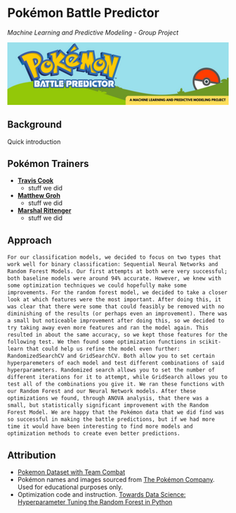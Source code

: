 # Pokémon Battle Predictor
*Machine Learning and Predictive Modeling - Group Project*

![Pokémon Battle Predictor](static/images/project_banner.jpg)

## Background
Quick introduction

## Pokémon Trainers
- **[Travis Cook](https://github.com/byTravis)**
    - stuff we did
- **[Matthew Groh](https://github.com/mdg1317)**
    - stuff we did
- **[Marshal Rittenger](https://github.com/Ray-Marshal)**
    - stuff we did

## Approach

    For our classification models, we decided to focus on two types that work well for binary classification: Sequential Neural Networks and Random Forest Models. Our first attempts at both were very successful; both baseline models were around 94% accurate. However, we knew with some optimization techniques we could hopefully make some improvements. For the random forest model, we decided to take a closer look at which features were the most important. After doing this, it was clear that there were some that could feasibly be removed with no diminishing of the results (or perhaps even an improvement). There was a small but noticeable improvement after doing this, so we decided to try taking away even more features and ran the model again. This resulted in about the same accuracy, so we kept those features for the following test. We then found some optimization functions in scikit-learn that could help us refine the model even further: RandomizedSearchCV and GridSearchCV. Both allow you to set certain hyperparemeters of each model and test different combinations of said hyperparameters. Randomized search allows you to set the number of different iterations for it to attempt, while GridSearch allows you to test all of the combinations you give it. We ran these functions with our Random Forest and our Neural Network models. After these optimizations we found, through ANOVA analysis, that there was a small, but statistically significant improvement with the Random Forest Model. We are happy that the Pokémon data that we did find was so successful in making the battle predictions, but if we had more time it would have been interesting to find more models and optimization methods to create even better predictions. 

## Attribution
- [Pokemon Dataset with Team Combat](https://www.kaggle.com/datasets/tuannguyenvananh/pokemon-dataset-with-team-combat)
- Pokémon names and images sourced from [The Pokémon Company](https://www.pokemon.com/us).  Used for educational purposes only.
- Optimization code and instruction. [Towards Data Science: Hyperparameter Tuning the Random Forest in Python](https://towardsdatascience.com/hyperparameter-tuning-the-random-forest-in-python-using-scikit-learn-28d2aa77dd74)
